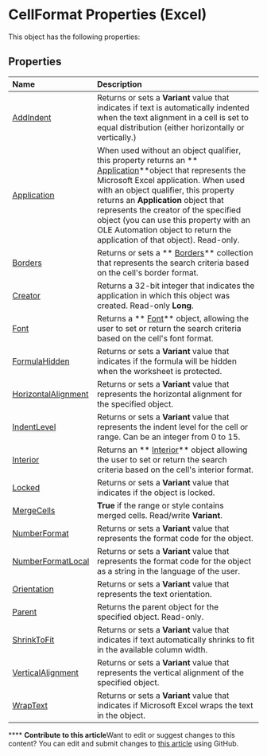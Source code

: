 
# CellFormat Properties (Excel)
This object has the following properties:

## Properties



|**Name**|**Description**|
|:-----|:-----|
| [AddIndent](7f38c3d8-ccea-fc6c-a171-d028fe30080d.md)|Returns or sets a  **Variant** value that indicates if text is automatically indented when the text alignment in a cell is set to equal distribution (either horizontally or vertically.)|
| [Application](4e3e67ce-3691-e612-7a87-681c84600169.md)|When used without an object qualifier, this property returns an  ** [Application](19b73597-5cf9-4f56-8227-b5211f657f6f.md)**object that represents the Microsoft Excel application. When used with an object qualifier, this property returns an  **Application** object that represents the creator of the specified object (you can use this property with an OLE Automation object to return the application of that object). Read-only.|
| [Borders](8a2ad449-a1b4-14ff-6a67-f475dba82c45.md)|Returns or sets a  ** [Borders](adb6efd6-73b6-e620-e9be-f4a42bc52ae8.md)** collection that represents the search criteria based on the cell's border format.|
| [Creator](9a0b4160-9779-35dc-32bc-f750b490357d.md)|Returns a 32-bit integer that indicates the application in which this object was created. Read-only  **Long**.|
| [Font](2a0ee538-e7fa-581f-4c8b-b48e61b46f8a.md)|Returns a  ** [Font](f4788ba4-1c4c-2f03-4d73-194bc9316825.md)** object, allowing the user to set or return the search criteria based on the cell's font format.|
| [FormulaHidden](5e1b6875-f66a-568a-e0e5-af88e64edfe6.md)|Returns or sets a  **Variant** value that indicates if the formula will be hidden when the worksheet is protected.|
| [HorizontalAlignment](396eb959-379d-abb4-96b8-e41f5ebf8125.md)|Returns or sets a  **Variant** value that represents the horizontal alignment for the specified object.|
| [IndentLevel](aed70912-9aca-2a9b-f497-a5053e8e92ae.md)|Returns or sets a  **Variant** value that represents the indent level for the cell or range. Can be an integer from 0 to 15.|
| [Interior](aa11d693-0713-1f0c-0ef0-87bb81f705bd.md)|Returns an  ** [Interior](37c79831-2cac-69fd-10ee-6d5415ed338b.md)** object allowing the user to set or return the search criteria based on the cell's interior format.|
| [Locked](6cf62248-2ef4-ba2a-61da-427775e5414a.md)|Returns or sets a  **Variant** value that indicates if the object is locked.|
| [MergeCells](15eed256-5d4f-0236-c526-11a11307b6e7.md)| **True** if the range or style contains merged cells. Read/write **Variant**.|
| [NumberFormat](55133c7e-7d55-a2a9-0a76-9bd630a59cc4.md)|Returns or sets a  **Variant** value that represents the format code for the object.|
| [NumberFormatLocal](a80d642b-6f36-211f-4e98-28b0beccc130.md)|Returns or sets a  **Variant** value that represents the format code for the object as a string in the language of the user.|
| [Orientation](fd65a0f3-9870-2885-8bc3-85fc084082e6.md)|Returns or sets a  **Variant** value that represents the text orientation.|
| [Parent](12786bfd-70a0-5aa2-8624-25d58ea49838.md)|Returns the parent object for the specified object. Read-only.|
| [ShrinkToFit](978403ae-7eb5-046f-6c76-d7abcc0e2b2e.md)|Returns or sets a  **Variant** value that indicates if text automatically shrinks to fit in the available column width.|
| [VerticalAlignment](c901dff3-3f0a-1f54-250e-c03b9e32c819.md)|Returns or sets a  **Variant** value that represents the vertical alignment of the specified object.|
| [WrapText](92d7920c-51e2-f949-60ee-d11595c191bb.md)|Returns or sets a  **Variant** value that indicates if Microsoft Excel wraps the text in the object.|

****   **Contribute to this article**Want to edit or suggest changes to this content? You can edit and submit changes to  [this article](https://github.com/jhershey00/VBA_Excel_Test/OpenXMLCon/articles/deada426-480f-4e2f-967a-3e66de017db6.md) using GitHub.

